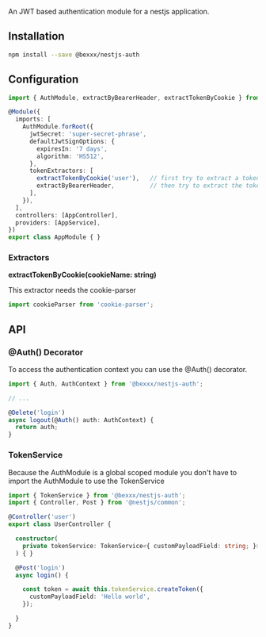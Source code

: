 An JWT based authentication module for a nestjs application.

## Installation
```bash
npm install --save @bexxx/nestjs-auth
```

## Configuration
```typescript
import { AuthModule, extractByBearerHeader, extractTokenByCookie } from '@bexxx/nestjs-auth';

@Module({
  imports: [
    AuthModule.forRoot({
      jwtSecret: 'super-secret-phrase',
      defaultJwtSignOptions: {
        expiresIn: '7 days',
        algorithm: 'HS512',
      },
      tokenExtractors: [
        extractTokenByCookie('user'),   // first try to extract a token from the cookie
        extractByBearerHeader,          // then try to extract the token by a bearer header
      ],
    }),
  ],
  controllers: [AppController],
  providers: [AppService],
})
export class AppModule { }

```

### Extractors
**extractTokenByCookie(cookieName: string)**

This extractor needs the cookie-parser
```typescript
import cookieParser from 'cookie-parser';
```
## API
### @Auth() Decorator
To access the authentication context you can use the @Auth() decorator.
```typescript
import { Auth, AuthContext } from '@bexxx/nestjs-auth';

// ...

@Delete('login')
async logout(@Auth() auth: AuthContext) {
  return auth;
}
```

### TokenService
Because the AuthModule is a global scoped module you don't have to import the AuthModule to use the TokenService
```typescript
import { TokenService } from '@bexxx/nestjs-auth';
import { Controller, Post } from '@nestjs/common';

@Controller('user')
export class UserController {

  constructor(
    private tokenService: TokenService<{ customPayloadField: string; }>,
  ) { }

  @Post('login')
  async login() {

    const token = await this.tokenService.createToken({
      customPayloadField: 'Hello world',
    });

  }
}
```
